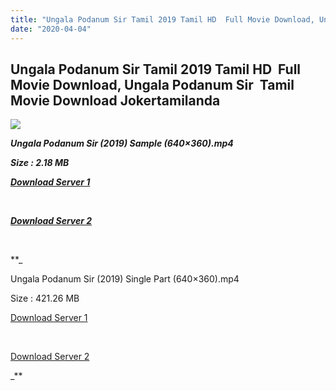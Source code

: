 ```yaml
---
title: "Ungala Podanum Sir Tamil 2019 Tamil HD  Full Movie Download, Ungala Podanum Sir  Tamil Movie Download Jokertamilanda"
date: "2020-04-04"
---
```


## Ungala Podanum Sir Tamil 2019 Tamil HD  Full Movie Download, Ungala Podanum Sir  Tamil Movie Download Jokertamilanda

![](https://images.moviebuff.com/9a94d2b8-a551-4681-a538-e81a50c68e85?w=1000)

_**Ungala Podanum Sir (2019) Sample (640×360).mp4**_

_**Size : 2.18 MB**_

_**[Download Server 1](http://c1.wetransfer.vip/files/Tamil{a3b04ca4513862e5e6faa05865f310bf9da13080b46bbc045b167bb82cb0d9ff}20Movies/Tamil{a3b04ca4513862e5e6faa05865f310bf9da13080b46bbc045b167bb82cb0d9ff}202019{a3b04ca4513862e5e6faa05865f310bf9da13080b46bbc045b167bb82cb0d9ff}20Movies/Ungala{a3b04ca4513862e5e6faa05865f310bf9da13080b46bbc045b167bb82cb0d9ff}20Podanum{a3b04ca4513862e5e6faa05865f310bf9da13080b46bbc045b167bb82cb0d9ff}20Sir{a3b04ca4513862e5e6faa05865f310bf9da13080b46bbc045b167bb82cb0d9ff}20(2019)/Ungala{a3b04ca4513862e5e6faa05865f310bf9da13080b46bbc045b167bb82cb0d9ff}20Podanum{a3b04ca4513862e5e6faa05865f310bf9da13080b46bbc045b167bb82cb0d9ff}20Sir{a3b04ca4513862e5e6faa05865f310bf9da13080b46bbc045b167bb82cb0d9ff}20(2019){a3b04ca4513862e5e6faa05865f310bf9da13080b46bbc045b167bb82cb0d9ff}20HQ{a3b04ca4513862e5e6faa05865f310bf9da13080b46bbc045b167bb82cb0d9ff}20DVDScr/Ungala{a3b04ca4513862e5e6faa05865f310bf9da13080b46bbc045b167bb82cb0d9ff}20Podanum{a3b04ca4513862e5e6faa05865f310bf9da13080b46bbc045b167bb82cb0d9ff}20Sir{a3b04ca4513862e5e6faa05865f310bf9da13080b46bbc045b167bb82cb0d9ff}20(2019){a3b04ca4513862e5e6faa05865f310bf9da13080b46bbc045b167bb82cb0d9ff}20Sample{a3b04ca4513862e5e6faa05865f310bf9da13080b46bbc045b167bb82cb0d9ff}20(640x360).mp4)**_

_**[  
](http://c1.wetransfer.vip/files/Tamil{a3b04ca4513862e5e6faa05865f310bf9da13080b46bbc045b167bb82cb0d9ff}20Movies/Tamil{a3b04ca4513862e5e6faa05865f310bf9da13080b46bbc045b167bb82cb0d9ff}202019{a3b04ca4513862e5e6faa05865f310bf9da13080b46bbc045b167bb82cb0d9ff}20Movies/Ungala{a3b04ca4513862e5e6faa05865f310bf9da13080b46bbc045b167bb82cb0d9ff}20Podanum{a3b04ca4513862e5e6faa05865f310bf9da13080b46bbc045b167bb82cb0d9ff}20Sir{a3b04ca4513862e5e6faa05865f310bf9da13080b46bbc045b167bb82cb0d9ff}20(2019)/Ungala{a3b04ca4513862e5e6faa05865f310bf9da13080b46bbc045b167bb82cb0d9ff}20Podanum{a3b04ca4513862e5e6faa05865f310bf9da13080b46bbc045b167bb82cb0d9ff}20Sir{a3b04ca4513862e5e6faa05865f310bf9da13080b46bbc045b167bb82cb0d9ff}20(2019){a3b04ca4513862e5e6faa05865f310bf9da13080b46bbc045b167bb82cb0d9ff}20HQ{a3b04ca4513862e5e6faa05865f310bf9da13080b46bbc045b167bb82cb0d9ff}20DVDScr/Ungala{a3b04ca4513862e5e6faa05865f310bf9da13080b46bbc045b167bb82cb0d9ff}20Podanum{a3b04ca4513862e5e6faa05865f310bf9da13080b46bbc045b167bb82cb0d9ff}20Sir{a3b04ca4513862e5e6faa05865f310bf9da13080b46bbc045b167bb82cb0d9ff}20(2019){a3b04ca4513862e5e6faa05865f310bf9da13080b46bbc045b167bb82cb0d9ff}20Sample{a3b04ca4513862e5e6faa05865f310bf9da13080b46bbc045b167bb82cb0d9ff}20(640x360).mp4)**_

_**[Download Server 2](http://c1.wetransfer.vip/files/Tamil{a3b04ca4513862e5e6faa05865f310bf9da13080b46bbc045b167bb82cb0d9ff}20Movies/Tamil{a3b04ca4513862e5e6faa05865f310bf9da13080b46bbc045b167bb82cb0d9ff}202019{a3b04ca4513862e5e6faa05865f310bf9da13080b46bbc045b167bb82cb0d9ff}20Movies/Ungala{a3b04ca4513862e5e6faa05865f310bf9da13080b46bbc045b167bb82cb0d9ff}20Podanum{a3b04ca4513862e5e6faa05865f310bf9da13080b46bbc045b167bb82cb0d9ff}20Sir{a3b04ca4513862e5e6faa05865f310bf9da13080b46bbc045b167bb82cb0d9ff}20(2019)/Ungala{a3b04ca4513862e5e6faa05865f310bf9da13080b46bbc045b167bb82cb0d9ff}20Podanum{a3b04ca4513862e5e6faa05865f310bf9da13080b46bbc045b167bb82cb0d9ff}20Sir{a3b04ca4513862e5e6faa05865f310bf9da13080b46bbc045b167bb82cb0d9ff}20(2019){a3b04ca4513862e5e6faa05865f310bf9da13080b46bbc045b167bb82cb0d9ff}20HQ{a3b04ca4513862e5e6faa05865f310bf9da13080b46bbc045b167bb82cb0d9ff}20DVDScr/Ungala{a3b04ca4513862e5e6faa05865f310bf9da13080b46bbc045b167bb82cb0d9ff}20Podanum{a3b04ca4513862e5e6faa05865f310bf9da13080b46bbc045b167bb82cb0d9ff}20Sir{a3b04ca4513862e5e6faa05865f310bf9da13080b46bbc045b167bb82cb0d9ff}20(2019){a3b04ca4513862e5e6faa05865f310bf9da13080b46bbc045b167bb82cb0d9ff}20Sample{a3b04ca4513862e5e6faa05865f310bf9da13080b46bbc045b167bb82cb0d9ff}20(640x360).mp4)**_

_**[  
](http://c1.wetransfer.vip/files/Tamil{a3b04ca4513862e5e6faa05865f310bf9da13080b46bbc045b167bb82cb0d9ff}20Movies/Tamil{a3b04ca4513862e5e6faa05865f310bf9da13080b46bbc045b167bb82cb0d9ff}202019{a3b04ca4513862e5e6faa05865f310bf9da13080b46bbc045b167bb82cb0d9ff}20Movies/Ungala{a3b04ca4513862e5e6faa05865f310bf9da13080b46bbc045b167bb82cb0d9ff}20Podanum{a3b04ca4513862e5e6faa05865f310bf9da13080b46bbc045b167bb82cb0d9ff}20Sir{a3b04ca4513862e5e6faa05865f310bf9da13080b46bbc045b167bb82cb0d9ff}20(2019)/Ungala{a3b04ca4513862e5e6faa05865f310bf9da13080b46bbc045b167bb82cb0d9ff}20Podanum{a3b04ca4513862e5e6faa05865f310bf9da13080b46bbc045b167bb82cb0d9ff}20Sir{a3b04ca4513862e5e6faa05865f310bf9da13080b46bbc045b167bb82cb0d9ff}20(2019){a3b04ca4513862e5e6faa05865f310bf9da13080b46bbc045b167bb82cb0d9ff}20HQ{a3b04ca4513862e5e6faa05865f310bf9da13080b46bbc045b167bb82cb0d9ff}20DVDScr/Ungala{a3b04ca4513862e5e6faa05865f310bf9da13080b46bbc045b167bb82cb0d9ff}20Podanum{a3b04ca4513862e5e6faa05865f310bf9da13080b46bbc045b167bb82cb0d9ff}20Sir{a3b04ca4513862e5e6faa05865f310bf9da13080b46bbc045b167bb82cb0d9ff}20(2019){a3b04ca4513862e5e6faa05865f310bf9da13080b46bbc045b167bb82cb0d9ff}20Sample{a3b04ca4513862e5e6faa05865f310bf9da13080b46bbc045b167bb82cb0d9ff}20(640x360).mp4)**_

**_

Ungala Podanum Sir (2019) Single Part (640×360).mp4

Size : 421.26 MB

[Download Server 1](http://c4.wetransfer.vip//files/Ungala{a3b04ca4513862e5e6faa05865f310bf9da13080b46bbc045b167bb82cb0d9ff}20Podanum{a3b04ca4513862e5e6faa05865f310bf9da13080b46bbc045b167bb82cb0d9ff}20Sir{a3b04ca4513862e5e6faa05865f310bf9da13080b46bbc045b167bb82cb0d9ff}20(2019).mp4)

[  
](http://c4.wetransfer.vip//files/Ungala{a3b04ca4513862e5e6faa05865f310bf9da13080b46bbc045b167bb82cb0d9ff}20Podanum{a3b04ca4513862e5e6faa05865f310bf9da13080b46bbc045b167bb82cb0d9ff}20Sir{a3b04ca4513862e5e6faa05865f310bf9da13080b46bbc045b167bb82cb0d9ff}20(2019).mp4)

[Download Server 2](http://c4.wetransfer.vip//files/Ungala{a3b04ca4513862e5e6faa05865f310bf9da13080b46bbc045b167bb82cb0d9ff}20Podanum{a3b04ca4513862e5e6faa05865f310bf9da13080b46bbc045b167bb82cb0d9ff}20Sir{a3b04ca4513862e5e6faa05865f310bf9da13080b46bbc045b167bb82cb0d9ff}20(2019).mp4)

_**
